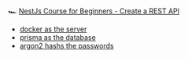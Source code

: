 🏎 [NestJs Course for Beginners - Create a REST API](https://www.youtube.com/watch?v=GHTA143_b-s&t=8195s)
- [docker as the server](https://www.docker.com/)
- [prisma as the database](https://www.prisma.io/)
- [argon2 hashs the passwords](https://github.com/ranisalt/node-argon2#readme)